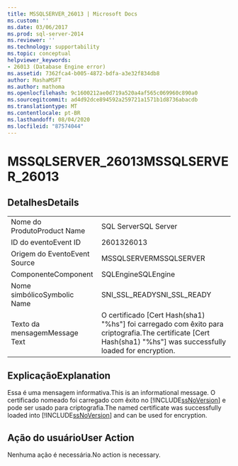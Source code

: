 ```yaml
---
title: MSSQLSERVER_26013 | Microsoft Docs
ms.custom: ''
ms.date: 03/06/2017
ms.prod: sql-server-2014
ms.reviewer: ''
ms.technology: supportability
ms.topic: conceptual
helpviewer_keywords:
- 26013 (Database Engine error)
ms.assetid: 7362fca4-b005-4872-bdfa-a3e32f834db8
author: MashaMSFT
ms.author: mathoma
ms.openlocfilehash: 9c1600212ae0d719a520a4af565c069960c890a0
ms.sourcegitcommit: ad4d92dce894592a259721a1571b1d8736abacdb
ms.translationtype: MT
ms.contentlocale: pt-BR
ms.lasthandoff: 08/04/2020
ms.locfileid: "87574044"
---
```

# <a name="mssqlserver_26013"></a><span data-ttu-id="737a8-102">MSSQLSERVER_26013</span><span class="sxs-lookup"><span data-stu-id="737a8-102">MSSQLSERVER_26013</span></span>
    
## <a name="details"></a><span data-ttu-id="737a8-103">Detalhes</span><span class="sxs-lookup"><span data-stu-id="737a8-103">Details</span></span>  
  
|||  
|-|-|  
|<span data-ttu-id="737a8-104">Nome do Produto</span><span class="sxs-lookup"><span data-stu-id="737a8-104">Product Name</span></span>|<span data-ttu-id="737a8-105">SQL Server</span><span class="sxs-lookup"><span data-stu-id="737a8-105">SQL Server</span></span>|  
|<span data-ttu-id="737a8-106">ID do evento</span><span class="sxs-lookup"><span data-stu-id="737a8-106">Event ID</span></span>|<span data-ttu-id="737a8-107">26013</span><span class="sxs-lookup"><span data-stu-id="737a8-107">26013</span></span>|  
|<span data-ttu-id="737a8-108">Origem do Evento</span><span class="sxs-lookup"><span data-stu-id="737a8-108">Event Source</span></span>|<span data-ttu-id="737a8-109">MSSQLSERVER</span><span class="sxs-lookup"><span data-stu-id="737a8-109">MSSQLSERVER</span></span>|  
|<span data-ttu-id="737a8-110">Componente</span><span class="sxs-lookup"><span data-stu-id="737a8-110">Component</span></span>|<span data-ttu-id="737a8-111">SQLEngine</span><span class="sxs-lookup"><span data-stu-id="737a8-111">SQLEngine</span></span>|  
|<span data-ttu-id="737a8-112">Nome simbólico</span><span class="sxs-lookup"><span data-stu-id="737a8-112">Symbolic Name</span></span>|<span data-ttu-id="737a8-113">SNI_SSL_READY</span><span class="sxs-lookup"><span data-stu-id="737a8-113">SNI_SSL_READY</span></span>|  
|<span data-ttu-id="737a8-114">Texto da mensagem</span><span class="sxs-lookup"><span data-stu-id="737a8-114">Message Text</span></span>|<span data-ttu-id="737a8-115">O certificado [Cert Hash(sha1) "%hs"] foi carregado com êxito para criptografia.</span><span class="sxs-lookup"><span data-stu-id="737a8-115">The certificate [Cert Hash(sha1) "%hs"] was successfully loaded for encryption.</span></span>|  
  
## <a name="explanation"></a><span data-ttu-id="737a8-116">Explicação</span><span class="sxs-lookup"><span data-stu-id="737a8-116">Explanation</span></span>  
 <span data-ttu-id="737a8-117">Essa é uma mensagem informativa.</span><span class="sxs-lookup"><span data-stu-id="737a8-117">This is an informational message.</span></span> <span data-ttu-id="737a8-118">O certificado nomeado foi carregado com êxito no [!INCLUDE[ssNoVersion](../../includes/ssnoversion-md.md)] e pode ser usado para criptografia.</span><span class="sxs-lookup"><span data-stu-id="737a8-118">The named certificate was successfully loaded into [!INCLUDE[ssNoVersion](../../includes/ssnoversion-md.md)] and can be used for encryption.</span></span>  
  
## <a name="user-action"></a><span data-ttu-id="737a8-119">Ação do usuário</span><span class="sxs-lookup"><span data-stu-id="737a8-119">User Action</span></span>  
 <span data-ttu-id="737a8-120">Nenhuma ação é necessária.</span><span class="sxs-lookup"><span data-stu-id="737a8-120">No action is necessary.</span></span>  
  
  
